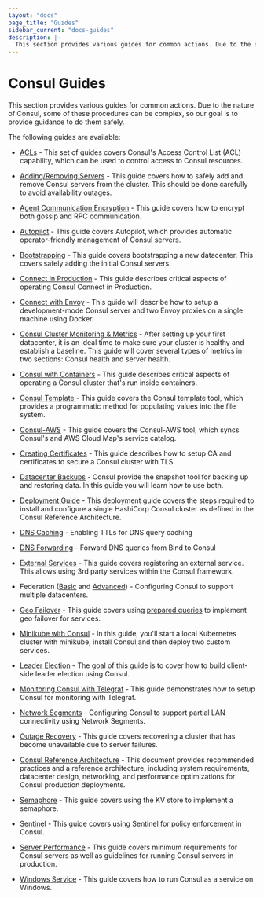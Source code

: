 ```yaml
---
layout: "docs"
page_title: "Guides"
sidebar_current: "docs-guides"
description: |-
  This section provides various guides for common actions. Due to the nature of Consul, some of these procedures can be complex, so our goal is to provide guidance to do them safely.
---
```


# Consul Guides

This section provides various guides for common actions. Due to the nature
of Consul, some of these procedures can be complex, so our goal is to provide
guidance to do them safely.

The following guides are available:

* [ACLs](/docs/guides/acl-index.html) - This set of guides covers Consul's Access Control List (ACL) capability, which can be used to control access to Consul resources.

* [Adding/Removing Servers](https://learn.hashicorp.com/consul/day-2-operations/advanced-operations/servers) - This guide covers how to safely add and remove Consul servers from the cluster. This should be done carefully to avoid availability outages.

* [Agent Communication Encryption](https://learn.hashicorp.com/consul/advanced/day-1-operations/agent-encryption) - This guide covers how to encrypt both gossip and RPC communication.
 
* [Autopilot](https://learn.hashicorp.com/consul/day-2-operations/advanced-operations/autopilot) - This guide covers Autopilot, which provides automatic operator-friendly management of Consul servers.

* [Bootstrapping](/docs/guides/bootstrapping.html) - This guide covers bootstrapping a new datacenter. This covers safely adding the initial Consul servers.

* [Connect in Production](/docs/guides/connect-production.html) - This guide describes critical aspects of operating Consul Connect in Production.

* [Connect with Envoy](/docs/guides/connect-envoy.html) - This guide will describe how to setup a development-mode Consul server and two Envoy proxies on a single machine using Docker.

* [Consul Cluster Monitoring & Metrics](https://learn.hashicorp.com/consul/advanced/day-1-operations/monitoring) - After setting up your first datacenter, it is an ideal time to make sure your cluster is healthy and establish a baseline. This guide will cover several types of metrics in two sections: Consul health and server health.

* [Consul with Containers](/docs/guides/consul-containers.html) - This guide describes critical aspects of operating a Consul cluster that's run inside containers.

* [Consul Template](/docs/guides/consul-template.html) - This guide covers the Consul template tool, which provides a programmatic method for populating values into the file system.

* [Consul-AWS](/docs/guides/consul-aws.html) - This guide covers the Consul-AWS tool, which syncs Consul's and AWS Cloud Map's service catalog.

* [Creating Certificates](https://learn.hashicorp.com/consul/advanced/day-1-operations/certificates) - This guide describes how to setup CA and certificates to secure a Consul cluster with TLS.

* [Datacenter Backups](https://learn.hashicorp.com/consul/advanced/day-1-operations/backup) - Consul provide the snapshot tool for backing up and restoring data. In this guide you will learn how to use both.

* [Deployment Guide](https://learn.hashicorp.com/consul/advanced/day-1-operations/deployment-guide) - This deployment guide covers the steps required to install and configure a single HashiCorp Consul cluster as defined in the Consul Reference Architecture.

* [DNS Caching](https://learn.hashicorp.com/consul/day-2-operations/advanced-operations/dns-caching) - Enabling TTLs for DNS query caching

* [DNS Forwarding](/docs/guides/forwarding.html) - Forward DNS queries from Bind to Consul

* [External Services](/docs/guides/external.html) - This guide covers registering an external service. This allows using 3rd party services within the Consul framework.

* Federation ([Basic](/docs/guides/datacenters.html) and [Advanced](/docs/guides/areas.html)) - Configuring Consul to support multiple datacenters.

* [Geo Failover](/docs/guides/geo-failover.html) - This guide covers using [prepared queries](/api/query.html) to implement geo failover for services.

* [Minikube with Consul](/docs/guides/minikube.html) - In this guide, you'll start a local Kubernetes cluster with minikube, install Consul,and then deploy two custom services.

* [Leader Election](/docs/guides/leader-election.html) - The goal of this guide is to cover how to build client-side leader election using Consul.

* [Monitoring Consul with Telegraf](/docs/guides/monitoring-telegraf.html) - This guide demonstrates how to setup Consul for monitoring with Telegraf.

* [Network Segments](/docs/guides/segments.html) - Configuring Consul to support partial LAN connectivity using Network Segments.

* [Outage Recovery](https://learn.hashicorp.com/consul/day-2-operations/advanced-operations/outage) - This guide covers recovering a cluster that has become unavailable due to server failures.

* [Consul Reference Architecture](https://learn.hashicorp.com/consul/advanced/day-1-operations/reference-architecture) - This document provides recommended practices and a reference architecture, including system requirements, datacenter design, networking, and performance optimizations for Consul production deployments.

* [Semaphore](/docs/guides/semaphore.html) - This guide covers using the KV store to implement a semaphore.

* [Sentinel](/docs/guides/sentinel.html) - This guide covers using Sentinel for policy enforcement in Consul.

* [Server Performance](/docs/guides/performance.html) - This guide covers minimum requirements for Consul servers as well as guidelines for running Consul servers in production.

* [Windows Service](/docs/guides/windows-guide.html) - This guide covers how to run Consul as a service on Windows.

